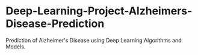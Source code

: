 # Deep-Learning-Project-Alzheimers-Disease-Prediction
Prediction of Alzheimer's Disease using Deep Learning Algorithms and Models.
